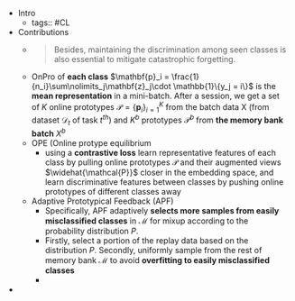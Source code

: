 - Intro
	- tags:: #CL
- Contributions
	- >Besides, maintaining the discrimination among seen classes is also essential to mitigate catastrophic forgetting.
	- OnPro of **each class** $\mathbf{p}_i = \frac{1}{n_i}\sum\nolimits_j\mathbf{z}_j\cdot \mathbb{1}\{y_j = i\}$ is the **mean representation** in a mini-batch. After a session, we get a set of $K$ online prototypes $\mathcal{P} = \left\{ \mathbf{p}_{i} \right\} ^{K}_{i=1}$ from the batch data X (from dataset $\mathcal{D}_t$ of task $t^{th}$) and $K^b$ prototypes $\mathcal{P}^b$ from **the memory bank batch** $X^b$
	- OPE (Online protype equilibrium
		- using a **contrastive loss**  learn representative features of each class by pulling online prototypes $\mathcal{P}$ and their augmented views $\widehat{\mathcal{P}}$ closer in the embedding space, and learn discriminative features between classes by pushing online prototypes of different classes away
	- Adaptive Prototypical Feedback (APF)
		- Specifically, APF adaptively **selects more samples from easily misclassified classes** in $\mathcal{M}$ for mixup according to the probability distribution $P$.
		- Firstly, select a portion of the replay data based on the distribution $P$. Secondly, uniformly sample from the rest of memory bank $\mathcal{M}$ to avoid **overfitting to easily misclassified classes**
		-
-